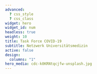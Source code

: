 ```yaml
---
advanced:
  ? css_style
  ? css_class
widget: hero
widget_id: num
headless: true
weight: 10
title: Task Force COVID-19
subtitle: Netzwerk Universitätsmedizin
active: false
design:
  columns: "1"
hero_media: cdc-k0KRNtqcjfw-unsplash.jpg
---
```

